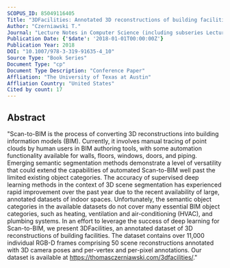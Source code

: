 ```yaml
---
SCOPUS_ID: 85049116405
Title: "3DFacilities: Annotated 3D reconstructions of building facilities"
Author: "Czerniawski T."
Journal: "Lecture Notes in Computer Science (including subseries Lecture Notes in Artificial Intelligence and Lecture Notes in Bioinformatics)"
Publication Date: {'$date': '2018-01-01T00:00:00Z'}
Publication Year: 2018
DOI: "10.1007/978-3-319-91635-4_10"
Source Type: "Book Series"
Document Type: "cp"
Document Type Description: "Conference Paper"
Affliation: "The University of Texas at Austin"
Affliation Country: "United States"
Cited by count: 17
---
```


## Abstract
"Scan-to-BIM is the process of converting 3D reconstructions into building information models (BIM). Currently, it involves manual tracing of point clouds by human users in BIM authoring tools, with some automation functionality available for walls, floors, windows, doors, and piping. Emerging semantic segmentation methods demonstrate a level of versatility that could extend the capabilities of automated Scan-to-BIM well past the limited existing object categories. The accuracy of supervised deep learning methods in the context of 3D scene segmentation has experienced rapid improvement over the past year due to the recent availability of large, annotated datasets of indoor spaces. Unfortunately, the semantic object categories in the available datasets do not cover many essential BIM object categories, such as heating, ventilation and air-conditioning (HVAC), and plumbing systems. In an effort to leverage the success of deep learning for Scan-to-BIM, we present 3DFacilities, an annotated dataset of 3D reconstructions of building facilities. The dataset contains over 11,000 individual RGB-D frames comprising 50 scene reconstructions annotated with 3D camera poses and per-vertex and per-pixel annotations. Our dataset is available at https://thomasczerniawski.com/3dfacilities/."
